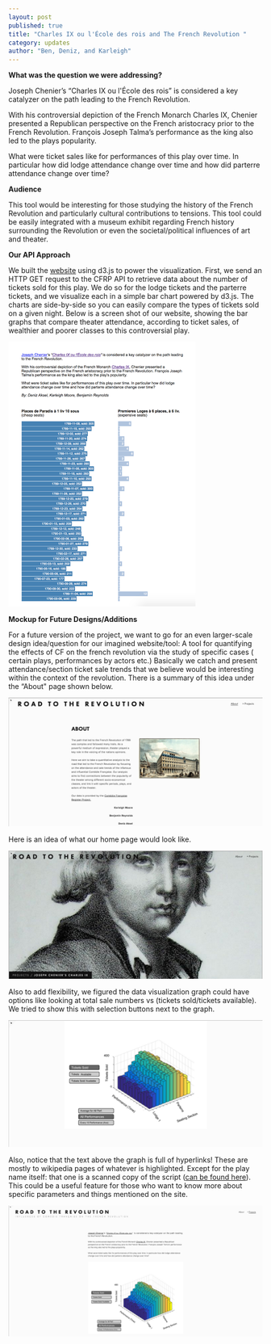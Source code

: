 ```yaml
---
layout: post
published: true
title: "Charles IX ou l'École des rois and The French Revolution "
category: updates
author: "Ben, Deniz, and Karleigh"
---
```


**What was the question we were addressing?**

Joseph Chenier’s “Charles IX ou l'École des rois”  is considered a key catalyzer on the path leading to the French Revolution.

With his controversial depiction of the French Monarch Charles IX, Chenier presented a Republican perspective on the French aristocracy prior to the French Revolution. François Joseph Talma’s performance as the king also led to the plays popularity.

What were ticket sales like for performances of this play over time. In particular how did lodge attendance change over time and how did parterre attendance change over time? 

**Audience**

This tool would be interesting for those studying the history of the French Revolution and particularly cultural contributions to tensions. This tool could be easily integrated with a museum exhibit regarding French history surrounding the Revolution or even the societal/political influences of art and theater.   

**Our API Approach**

We built the [website](https://rawgit.com/Benolds/CMS633-Comedie-Francaise-Visualization/master/index.html) using d3.js to power the visualization. First, we send an HTTP GET request to the CFRP API to retrieve data about the number of tickets sold for this play. We do so for the lodge tickets and the parterre tickets, and we visualize each in a simple bar chart powered by d3.js. The charts are side-by-side so you can easily compare the types of tickets sold on a given night. Below is a screen shot of our website, showing the bar graphs that compare theater attendance, according to ticket sales, of wealthier and poorer classes to this controversial play. 

![screencap_graphs.png](/assets/screencap_graphs.png)



**Mockup for Future Designs/Additions**

For a future version of the project, we want to go for an even larger-scale design idea/question for our imagined website/tool: A tool for quantifying the effects of CF on the french revolution via the study of specific cases ( certain plays, performances by actors etc.) Basically we catch and present attendance/section ticket sale trends that we believe would be interesting within the context of the revolution. There is a summary of this idea under the “About" page shown below.

![2_About_Page.png](/assets/2_About_Page.png)

Here is an idea of what our home page would look like.

![1_Home_Page.png](/assets/1_Home_Page.png)

Also to add flexibility, we figured the data visualization graph could have options like looking at total sale numbers vs (tickets sold/tickets available). We tried to show this with selection buttons next to the graph. 

![4_Example_Data_Zoom.png](/assets/4_Example_Data_Zoom.png)


Also, notice that the text above the graph is full of hyperlinks! These are mostly to wikipedia pages of whatever is highlighted. Except for the play name itself: that one is a scanned copy of the script ([can be found here](https://archive.org/details/charlesixoulco00ch)). This could be a useful feature for those who want to know more about specific parameters and things mentioned on the site. 

![3_Example_Chenier_Charles_IX.png](/assets/3_Example_Chenier_Charles_IX.png)
